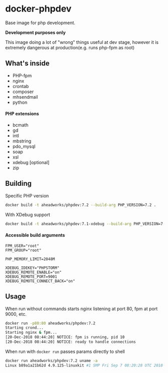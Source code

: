 # docker-phpdev

Base image for php development. 

**Development purposes only**

This image doing a lot of "wrong" things useful at dev stage, however it is extremely dangerous at production(e.g. runs php-fpm as root)

## What's inside

* PHP-fpm
* nginx
* crontab
* composer
* mhsendmail
* python

#### PHP extensions
* bcmath
* gd
* intl
* mbstring
* pdo_mysql
* soap
* xsl
* xdebug [optional]
* zip

## Building 

Specific PHP version

```bash
docker build -t aheadworks/phpdev:7.2 --build-arg PHP_VERSION=7.2 .
```

With XDebug support

```bash
docker build -t aheadworks/phpdev:7.1-xdebug --build-arg PHP_VERSION=7.1-xdebug --build=arg WITH_XDEBUG=1 .
```

#### Accessible build arguments

```
FPM_USER="root"
FPM_GROUP="root"

PHP_MEMORY_LIMIT=2048M

XDEBUG_IDEKEY="PHPSTORM"
XDEBUG_REMOTE_ENABLE="on"
XDEBUG_REMOTE_PORT=9001
XDEBUG_REMOTE_CONNECT_BACK="on"
```

## Usage
When run without commands starts nginx listening at port 80, fpm at port 9000, etc.

```bash
docker run -p80:80 aheadworks/phpdev:7.2 
Starting crond...
Starting nginx & fpm...
[20-Dec-2018 08:44:20] NOTICE: fpm is running, pid 10
[20-Dec-2018 08:44:20] NOTICE: ready to handle connections
```

When run with `docker run` passes params directly to shell

```bash
docker run aheadworks/phpdev:7.2 uname -a
Linux b89a1a21b62d 4.9.125-linuxkit #1 SMP Fri Sep 7 08:20:28 UTC 2018 x86_64 Linux
```
